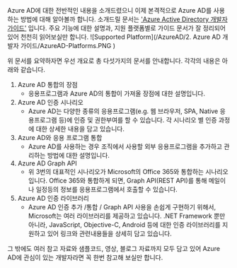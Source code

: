 Azure AD에 대한 전반적인 내용을 소개드렸으니 이제 본격적으로 Azure AD를 사용하는 방법에 대해 알아볼까 합니다. 
소개드릴 문서는 ['Azure Active Directory 개발자 가이드'](https://docs.microsoft.com/ko-kr/azure/active-directory/active-directory-developers-guide) 입니다. 주요 기능에 대한 설명과, 지원 플랫폼별로 가이드 문서가 잘 정리되어 있어 천천히 읽어보실만 합니다.
![Supported Platform](/AzureAD/2. Azure AD 개발자 가이드/AzureAD-Platforms.PNG ) 

위 문서를 요약하자면 우선 개요로 총 다섯가지의 문서를 안내합니다. 각각의 내용은 아래와 같습니다. 

1. Azure AD 통합의 장점 
    * 응용프로그램과 Azure AD의 통합이 가져올 장점에 대한 설명입니다.
2. Azure AD 인증 시나리오
    * Azure AD는 다양한 종류의 응용프로그램(e.g. 웹 브라우저, SPA, Native 응용프로그램 등)에 인증 및 권한부여를 할 수 있습니다. 각 시나리오 별 인증 과정에 대한 상세한 내용을 담고 있습니다.   
3. Azure AD와 응용 프로그램 통합
    * Azure AD를 사용하는 경우 조직에서 사용할 외부 응용프로그램을 추가하고 관리하는 방법에 대한 설명입니다. 
4. Azure AD Graph API
    * 위 3번의 대표적인 시나리오가 Microsoft의 Office 365와 통합하는 시나리오입니다. Office 365와 통합하게 되면, Graph API(REST API)를 통해 메일이나 일정등의 정보를 응용프로그램에서 호출할 수 있습니다. 
5. Azure AD 인증 라이브러리
    * Azure AD 인증 추가 /통합 / Graph API 사용을 손쉽게 구현하기 위해서, Microsoft는 여러 라이브러리를 제공하고 있습니다. .NET Framework 뿐만아니라, JavaScript, Objective-C, Android 등에 대한 인증 라이브러리를 지원하고 있어 링크와 관련내용들을 상세히 담고 있습니다.

그 밖에도 여러 참고 자료와 샘플코드, 영상, 블로그 자료까지 모두 담고 있어 Azure AD에 관심이 있는 개발자라면 꼭 한번 참고해 보실만 합니다.
